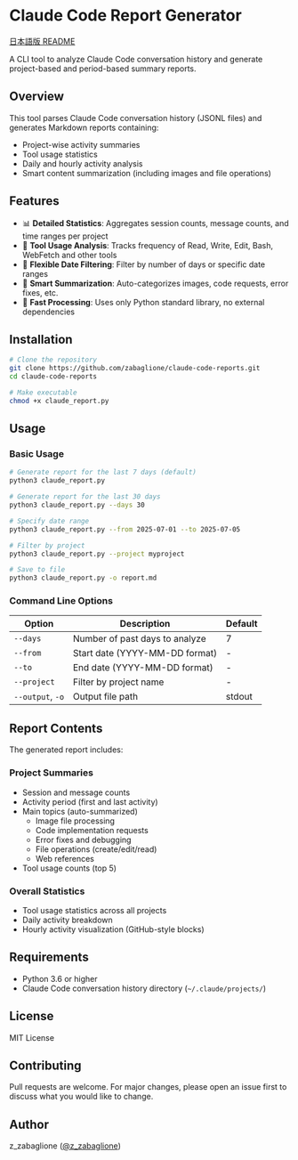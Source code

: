 # Claude Code Report Generator

[日本語版 README](README.ja.md)

A CLI tool to analyze Claude Code conversation history and generate project-based and period-based summary reports.

## Overview

This tool parses Claude Code conversation history (JSONL files) and generates Markdown reports containing:

- Project-wise activity summaries
- Tool usage statistics
- Daily and hourly activity analysis
- Smart content summarization (including images and file operations)

## Features

- 📊 **Detailed Statistics**: Aggregates session counts, message counts, and time ranges per project
- 🔧 **Tool Usage Analysis**: Tracks frequency of Read, Write, Edit, Bash, WebFetch and other tools
- 📅 **Flexible Date Filtering**: Filter by number of days or specific date ranges
- 🎯 **Smart Summarization**: Auto-categorizes images, code requests, error fixes, etc.
- 🚀 **Fast Processing**: Uses only Python standard library, no external dependencies

## Installation

```bash
# Clone the repository
git clone https://github.com/zabaglione/claude-code-reports.git
cd claude-code-reports

# Make executable
chmod +x claude_report.py
```

## Usage

### Basic Usage

```bash
# Generate report for the last 7 days (default)
python3 claude_report.py

# Generate report for the last 30 days
python3 claude_report.py --days 30

# Specify date range
python3 claude_report.py --from 2025-07-01 --to 2025-07-05

# Filter by project
python3 claude_report.py --project myproject

# Save to file
python3 claude_report.py -o report.md
```

### Command Line Options

| Option | Description | Default |
|--------|-------------|---------|
| `--days` | Number of past days to analyze | 7 |
| `--from` | Start date (YYYY-MM-DD format) | - |
| `--to` | End date (YYYY-MM-DD format) | - |
| `--project` | Filter by project name | - |
| `--output`, `-o` | Output file path | stdout |

## Report Contents

The generated report includes:

### Project Summaries
- Session and message counts
- Activity period (first and last activity)
- Main topics (auto-summarized)
  - Image file processing
  - Code implementation requests
  - Error fixes and debugging
  - File operations (create/edit/read)
  - Web references
- Tool usage counts (top 5)

### Overall Statistics
- Tool usage statistics across all projects
- Daily activity breakdown
- Hourly activity visualization (GitHub-style blocks)

## Requirements

- Python 3.6 or higher
- Claude Code conversation history directory (`~/.claude/projects/`)

## License

MIT License

## Contributing

Pull requests are welcome. For major changes, please open an issue first to discuss what you would like to change.

## Author

z_zabaglione ([@z_zabaglione](https://x.com/z_zabaglione))